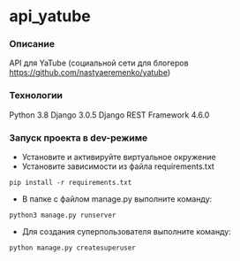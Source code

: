 # api_yatube
### Описание
API для YaTube (социальной сети для блогеров https://github.com/nastyaeremenko/yatube)
### Технологии
Python 3.8
Django 3.0.5
Django REST Framework 4.6.0
### Запуск проекта в dev-режиме
- Установите и активируйте виртуальное окружение
- Установите зависимости из файла requirements.txt
```
pip install -r requirements.txt
``` 
- В папке с файлом manage.py выполните команду:
```
python3 manage.py runserver
```
- Для создания суперпользователя выполните команду:
```
python manage.py createsuperuser
```
